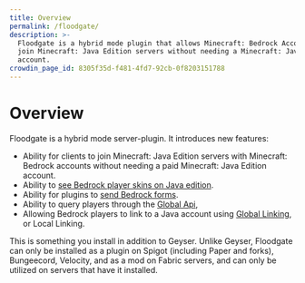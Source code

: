 ```yaml
---
title: Overview
permalink: /floodgate/
description: >-
  Floodgate is a hybrid mode plugin that allows Minecraft: Bedrock Accounts to
  join Minecraft: Java Edition servers without needing a Minecraft: Java Edition
  account.
crowdin_page_id: 8305f35d-f481-4fd7-92cb-0f8203151788
---
```


# Overview
Floodgate is a hybrid mode server-plugin. It introduces new features:
- Ability for clients to join Minecraft: Java Edition servers with Minecraft: Bedrock accounts without needing a paid Minecraft: Java Edition account. 
- Ability to [see Bedrock player skins on Java edition](/wiki/floodgate/features#what-is-skin-uploading).
- Ability for plugins to [send Bedrock forms](/wiki/geyser/forms/).
- Ability to query players through the [Global Api](/wiki/api/api.geysermc.org/global-api/), 
- Allowing Bedrock players to link to a Java account using [Global Linking](/wiki/floodgate/linking#what-is-global-linking), or Local Linking.

This is something you install in addition to Geyser. Unlike Geyser, Floodgate can only be installed as a plugin on Spigot (including Paper and forks), Bungeecord, Velocity, and as a mod on Fabric servers, and can only be utilized on servers that have it installed.
